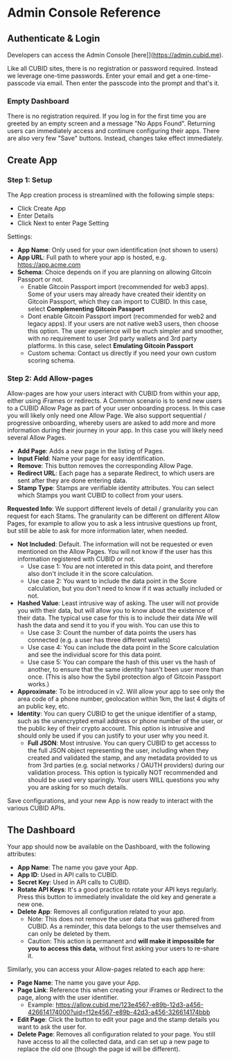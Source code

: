 # Admin Console Reference

## **Authenticate & Login**
Developers can access the Admin Console [here]](https://admin.cubid.me).

Like all CUBID sites, there is no registration or password required. Instead we leverage one-time passwords. Enter your email and get a one-time-passcode via email. Then enter the passcode into the prompt and that's it.

### Empty Dashboard
There is no registration required. If you log in for the first time you are greeted by an empty screen and a message "No Apps Found". Returning users can immediately access and continure configuring their apps. There are also very few "Save" buttons. Instead, changes take effect immediately.

## **Create App** 
### Step 1: Setup
The App creation process is streamlined with the following simple steps:
- Click Create App
- Enter Details
- Click Next to enter Page Setting

Settings:
- **App Name**: Only used for your own identification (not shown to users)
- **App URL**: Full path to where your app is hosted, e.g. https://app.acme.com
- **Schema**: Choice depends on if you are planning on allowing Gitcoin Passport or not.
  - Enable Gitcoin Passport import (recommended for web3 apps). Some of your users may already have created their identity on Gitcoin Passport, which they can import to CUBID. In this case, select **Complementing Gitcoin Passport**
  - Dont enable Gitcoin Passport import (recommended for web2 and legacy apps). If your users are not native web3 users, then choose this option. The user experience will be much simpler and smoother, with no requirement to user 3rd party wallets and 3rd party platforms. In this case, select **Emulating Gitcoin Passport**
  - Custom schema: Contact us directly if you need your own custom scoring schema.

### Step 2: Add Allow-pages
Allow-pages are how your users interact with CUBID from within your app, either using iFrames or redirects. A Common scenario is to send new users to a CUBID Allow Page as part of your user onboarding process. In this case you will likely only need one Allow Page. We also support sequential / progressive onboarding, whereby users are asked to add more and more information during their journey in your app. In this case you will likely need several Allow Pages.

- **Add Page**: Adds a new page in the listing of Pages.
- **Input Field**: Name your page for easy identification.
- **Remove**: This button removes the corresponding Allow Page.
- **Redirect URL**: Each page has a separate Redirect, to which users are sent after they are done entering data. 
- **Stamp Type**: Stamps are verifiable identity attributes. You can select which Stamps you want CUBID to collect from your users.

**Requested Info**: We support different levels of detail / granularity you can request for each Stams. The granularity can be different on different Allow Pages, for example to allow you to ask a less intrusive questions up front, but still be able to ask for more information later, when needed.
- **Not Included**: Default. The information will not be requested or even mentioned on the Allow Pages. You will not know if the user has this information registered with CUBID or not.
  - Use case 1: You are not intereted in this data point, and therefore also don't include it in the score calculation.
  - Use case 2: You want to include the data point in the Score calculation, but you don't need to know if it was actually included or not.
- **Hashed Value**: Least intrusive way of asking. The user will not provide you with their data, but will allow you to know about the existence of their data. The typical use case for this is to include their data iWe will hash the data and send it to you if you wish. You can use this to 
  - Use case 3: Count the number of data points the users has connected (e.g. a user has three different wallets)
  - Use case 4: You can include the data point in the Score calculation and see the individual score for this data point.
  - Use case 5: You can compare the hash of this user vs the hash of another, to ensure that the same identity hasn't been user more than once. (This is also how the Sybil protection algo of Gitcoin Passport works.)
- **Approximate**: To be introduced in v2. Will allow your app to see only the area code of a phone number, geolocation within 1km, the last 4 digits of an public key, etc.
- **Identity**: You can query CUBID to get the unique identifier of a stamp, such as the unencrypted email address or phone number of the user, or the public key of their crypto account. This option is intrusive and should only be used if you can justify to your user why you need it.
  - **Full JSON**: Most intrusive. You can query CUBID to get accesss to the full JSON object representing the user, including when they created and validated the stamp, and any metadata provided to us from 3rd parties (e.g. social networks / OAUTH providers) during our validation process. This option is typically NOT recommended and should be used very sparingly. Your users WILL questions you why you are asking for so much details.
 
 Save configurations, and your new App is now ready to interact with the various CUBID APIs.

## **The Dashboard**
Your app should now be available on the Dashboard, with the following attributes:
- **App Name**: The name you gave your App.
- **App ID**: Used in API calls to CUBID.
- **Secret Key**: Used in API calls to CUBID.
- **Rotate API Keys**: It's a good practice to rotate your API keys regularly. Press this button to immediately invalidate the old key and generate a new one.
- **Delete App**: Removes all configuration related to your app. 
  - Note: This does not remove the user data that was gathered from CUBID. As a reminder, this data belongs to the user themselves and can only be deleted by them.
  - Caution: This action is permanent and **will make it impossible for you to access this data**, without first asking your users to re-share it. 

Similarly, you can access your Allow-pages related to each app here:
- **Page Name**: The name you gave your App.
- **Page Link**: Reference this when creating your iFrames or Redirect to the page, along with the user identifier.
  - Example: https://allow.cubid.me/123e4567-e89b-12d3-a456-426614174000?uid=f12e4567-e89b-42d3-a456-326614174bbb
- **Edit Page**: Click the button to edit your page and the stamp details you want to ask the user for.
- **Delete Page**: Removes all configuration related to your page. You still have access to all the collected data, and can set up a new page to replace the old one (though the page id will be different).
